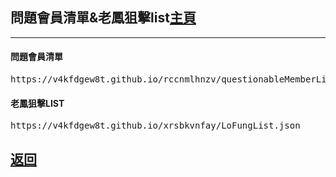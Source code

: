 <h2 id="questionable_n_Fung_list">問題會員清單&老鳳狙擊list<a href="https://lihkg.com/thread/2841778/page/21?post=520">主頁</a></h2>
<hr />

<h4>問題會員清單</h4>
<div class="questionable_list1"><pre>https://v4kfdgew8t.github.io/rccnmlhnzv/questionableMemberList.json</pre></div>
<h4>老鳳狙擊LIST</h4>
<div class="Fung_list1"><pre>https://v4kfdgew8t.github.io/xrsbkvnfay/LoFungList.json</pre></div>

<h2><a href="./">返回</a></h2>
